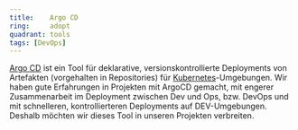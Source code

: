 ```yaml
---
title:    Argo CD  
ring:     adopt  
quadrant: tools
tags: [DevOps]
---
```


[Argo CD][argocd] ist ein Tool für deklarative, versionskontrollierte Deployments von Artefakten (vorgehalten in
Repositories) für [Kubernetes][kubernetes]-Umgebungen. Wir haben gute Erfahrungen in Projekten mit ArgoCD gemacht, mit
engerer Zusammenarbeit im Deployment zwischen Dev und Ops, bzw. DevOps und mit schnelleren, kontrollierteren Deployments
auf DEV-Umgebungen. Deshalb möchten wir dieses Tool in unseren Projekten verbreiten.

[argocd]: https://argo-cd.readthedocs.io/en/stable/
[kubernetes]: /platforms/kubernetes

